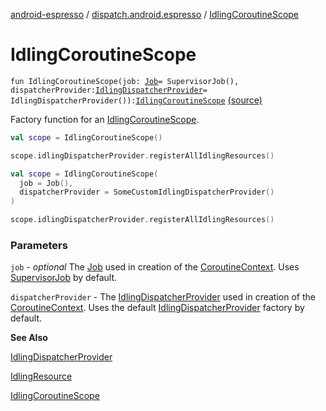 [android-espresso](../index.md) / [dispatch.android.espresso](index.md) / [IdlingCoroutineScope](./-idling-coroutine-scope.md)

# IdlingCoroutineScope

`fun IdlingCoroutineScope(job: `[`Job`](https://kotlin.github.io/kotlinx.coroutines/kotlinx-coroutines-core/kotlinx.coroutines/-job/index.html)` = SupervisorJob(), dispatcherProvider: `[`IdlingDispatcherProvider`](-idling-dispatcher-provider/index.md)` = IdlingDispatcherProvider()): `[`IdlingCoroutineScope`](-idling-coroutine-scope/index.md) [(source)](https://github.com/RBusarow/Dispatch/tree/master/android-espresso/src/main/java/dispatch/android/espresso/IdlingCoroutineScope.kt#L91)

Factory function for an [IdlingCoroutineScope](-idling-coroutine-scope/index.md).

``` kotlin
val scope = IdlingCoroutineScope()

scope.idlingDispatcherProvider.registerAllIdlingResources()
```

``` kotlin
val scope = IdlingCoroutineScope(
  job = Job(),
  dispatcherProvider = SomeCustomIdlingDispatcherProvider()
)

scope.idlingDispatcherProvider.registerAllIdlingResources()
```

### Parameters

`job` - *optional* The [Job](https://kotlin.github.io/kotlinx.coroutines/kotlinx-coroutines-core/kotlinx.coroutines/-job/index.html) used in creation of the [CoroutineContext](https://kotlinlang.org/api/latest/jvm/stdlib/kotlin.coroutines/-coroutine-context/index.html).  Uses [SupervisorJob](https://kotlin.github.io/kotlinx.coroutines/kotlinx-coroutines-core/kotlinx.coroutines/-supervisor-job.html) by default.

`dispatcherProvider` - The [IdlingDispatcherProvider](-idling-dispatcher-provider/index.md) used in creation of the [CoroutineContext](https://kotlinlang.org/api/latest/jvm/stdlib/kotlin.coroutines/-coroutine-context/index.html).
Uses the default [IdlingDispatcherProvider](-idling-dispatcher-provider/index.md) factory by default.

**See Also**

[IdlingDispatcherProvider](-idling-dispatcher-provider/index.md)

[IdlingResource](#)

[IdlingCoroutineScope](-idling-coroutine-scope/index.md)

